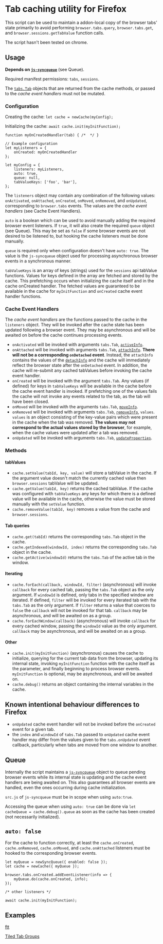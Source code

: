 # Tab caching utility for Firefox
This script can be used to maintain a addon-local copy of the browser tabs' state primarily to avoid performing `browser.tabs.query`, `browser.tabs.get`, and `browser.sessions.getTabValue` function calls.

The script hasn't been tested on chrome.

## Usage
**Depends on [`js-syncqueue`](https://github.com/chzesa/js-syncqueue)** (see Queue).

Required manifest permissions: `tabs`, `sessions`.

The [`tabs.Tab`](https://developer.mozilla.org/en-US/docs/Mozilla/Add-ons/WebExtensions/API/tabs/Tab) objects that are returned from the cache methods, or passed to the *cache event handlers* must not be mutated.

### Configuration
Creating the cache: `let cache = newCache(myConfig);`

Initializing the cache: `await cache.init(myInitFunction);`

```Js
function myOnCreatedHandler(tab) { /*  */ }

// Example configuration
let myListeners = {
	onCreated: myOnCreatedHandler
};

let myConfig = {
	listeners: myListeners,
	auto: true,
	queue: null,
	tabValueKeys: ['foo', 'bar'],
};
```

The `listeners` object may contain any combination of the following values: `onActivated`, `onAttached`, `onCreated`, `onMoved`, `onRemoved`, and `onUpdated`, corresponding to `browser.tabs` events. The values are the *cache event handlers* (see Cache Event Handlers).

`auto` is a boolean which can be used to avoid manually adding the required browser event listeners. If `true`, it will also create the required `queue` object  (see Queue). This may be set as `false` if some browser events are not desired to be listened to, but hooking the cache listeners must be done manually.

`queue` is required only when configuration doesn't have `auto: true`. The value is the `js-syncqueue` object used for processing asynchronous browser events in a synchronous manner.

`tabValueKeys` is an array of keys (strings) used for the `sessions` api tabValue functions. Values for keys defined in the array are fetched and stored by the cache. This prefetching occurs when initializing the cache itself and in the cache onCreated handler. The fetched values are guaranteed to be available in the cache for `myInitFunction` and `onCreated` cache event handler functions.

### Cache Event Handlers
The *cache event handlers* are the functions passed to the cache in the `listeners` object. They will be invoked after the cache state has been updated following a browser event. They may be asynchronous and will be awaited on before the cache continues processing events.

* `onActivated` will be invoked with arguments `tabs.Tab`, [`activeInfo`](https://developer.mozilla.org/en-US/docs/Mozilla/Add-ons/WebExtensions/API/tabs/onActivated#activeInfo).
* `onAttached` will be invoked with arguments `tabs.Tab`, [`attachInfo`](https://developer.mozilla.org/en-US/docs/Mozilla/Add-ons/WebExtensions/API/tabs/onAttached#attachInfo). **There will not be a corresponding `onDetached` event**. Instead, the `attachInfo` contains the values of the [`detachInfo`](https://developer.mozilla.org/en-US/docs/Mozilla/Add-ons/WebExtensions/API/tabs/onDetached#detachInfo) and the cache will immediately reflect the browser state after the `onDetached` event. In addition, the cache will re-submit any cached tabValues before invoking the cache event handler.
* `onCreated` will be invoked with the argument `tabs.Tab`. Any values (if defined) for keys in `tabValueKeys` will be available in the cache before the cache event handler is invoked. If prefetching one of the values fails the cache will not invoke any events related to the tab, as the tab will have been closed.
* `onMoved` will be invoked with the arguments `tabs.Tab`, [`moveInfo`](https://developer.mozilla.org/en-US/docs/Mozilla/Add-ons/WebExtensions/API/tabs/onMoved#moveInfo).
* `onRemoved` will be invoked with arguments `tabs.Tab`, [`removeInfo`](https://developer.mozilla.org/en-US/docs/Mozilla/Add-ons/WebExtensions/API/tabs/onRemoved#removeInfo), `values`. `values` is an object consisting of the key-value pairs which were present in the cache when the tab was removed. **The values may not correspond to the actual values stored by the browser**, for example, when the cache values were updated after a tab was removed.
* `onUpdated` will be invoked with arguments `tabs.Tab`, [`updateProperties`](https://developer.mozilla.org/en-US/docs/Mozilla/Add-ons/WebExtensions/API/tabs/update).

### Methods
#### tabValues
* `cache.setValue(tabId, key, value)` will store a tabValue in the cache. If the argument value doesn't match the currently cached value then `browser.sessions` tabValue will be updated.
* `cache.getValue(tabId, key)` returns the cached tabValue. If the cache was configured with `tabValueKeys` any keys for which there is a defined value will be available in the cache, otherwise the value must be stored manually with the `setValue` function.
* `cache.removeValue(tabId, key)` removes a value from the cache and `browser.sessions`.

#### Tab queries
* `cache.get(tabId)` returns the corresponding `tabs.Tab` object in the cache.
* `cache.getIndexed(windowId, index)` returns the corresponding `tabs.Tab` object in the cache.
* `cache.getActive(windowId)` returns the `tabs.Tab` of the active tab in the window.

#### Iterating
* `cache.forEach(callback, windowId, filter)` (asynchronous) will invoke `callback` for every cached tab, passing the `tabs.Tab` object as the only argument. If `windowId` is defined, only tabs in the specified window are iterated. If defined, `filter` will be invoked for every iterated tab with the `tabs.Tab` as the only argument. If `filter` returns a value that coerces to `false` the `callback` will not be invoked for that tab. `callback` may be asynchronous, and will be awaited on as a group.
* `cache.forEachWindow(callback)` (asynchronous) will invoke `callback` for every cached window, passing the `windowId` value as the only argument. `callback` may be asynchronous, and will be awaited on as a group.

#### Other
* `cache.init(myInitFunction)` (asynchronous) causes the cache to initialize, querying for the current tab data from the browser, updating its internal state, invoking `myInitFunction` function with the cache itself as the parameter, and finally beginning to process browser events. `myInitFunction` is optional, may be asynchronous, and will be awaited on.
* `cache.debug()` returns an object containing the internal variables in the cache.

## Known intentional behaviour differences to Firefox
* `onUpdated` cache event handler will not be invoked before the `onCreated` event for a given tab.
* the `index` and `windowId` of `tabs.Tab` passed to `onUpdated` cache event handler may differ from the values given to the `tabs.onUpdated` event callback, particularly when tabs are moved from one window to another.

## Queue
Internally the script maintains a [`js-syncqueue`](https://github.com/chzesa/js-syncqueue) object to queue pending browser events while its internal state is updating and the cache event handlers are being awaited on. This also guarantees all browser events are handled, even the ones occurring during cache initialization.

`src.js` of `js-syncqueue` must be in scope when using `auto:true`.

Accessing the queue when using `auto: true` can be done via `let cacheQueue = cache.debug().queue` as soon as the cache has been created (not necessarily initialized).

## `auto: false`
For the cache to function correctly, at least the `cache.onCreated`, `cache.onRemoved`, `cache.onMoved`, and `cache.onAttached` listeners must be hooked to the corresponding browser events.

```Js
let myQueue = newSyncQueue({ enabled: false });
let cache = newCache({ myQueue });

browser.tabs.onCreated.addEventListener(info => {
	myQueue.do(cache.onCreated, info);
});

/* other listeners */

await cache.init(myInitFunction);
````

## Examples
[ftt](https://github.com/chzesa/ftt)

[Tiled Tab Groups](https://github.com/chzesa/tiled-tab-groups)
